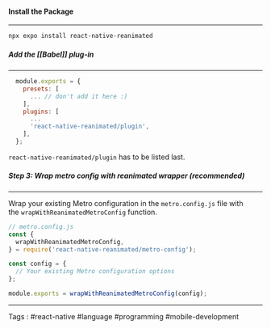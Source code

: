 #### Install the Package
___
```bash
npx expo install react-native-reanimated
```

##### Add the [[Babel]] plug-in 
___
```javascript
  module.exports = {
    presets: [
      ... // don't add it here :)
    ],
    plugins: [
      ...
      'react-native-reanimated/plugin',
    ],
  };
```

`react-native-reanimated/plugin` has to be listed last.

##### Step 3: Wrap metro config with reanimated wrapper (recommended)
___
Wrap your existing Metro configuration in the `metro.config.js` file with the `wrapWithReanimatedMetroConfig` function.
```javascript
// metro.config.js
const {
  wrapWithReanimatedMetroConfig,
} = require('react-native-reanimated/metro-config');

const config = {
  // Your existing Metro configuration options
};

module.exports = wrapWithReanimatedMetroConfig(config);
```
___
Tags : #react-native #language #programming #mobile-development 
